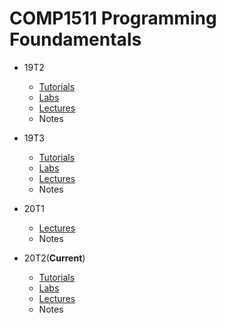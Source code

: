 # COMP1511 Programming Foundamentals

* 19T2
  * [Tutorials](https://cgi.cse.unsw.edu.au/~cs1511/19T2/tut/01/questions)
  * [Labs](https://cgi.cse.unsw.edu.au/~cs1511/19T2/lab/01/questions)
  * [Lectures](https://webcms3.cse.unsw.edu.au/COMP1511/19T2/resources/27302)
  * Notes

* 19T3
  * [Tutorials](https://cgi.cse.unsw.edu.au/~cs1511/19T3/tut/01/questions)
  * [Labs](https://cgi.cse.unsw.edu.au/~cs1511/19T3/lab/01/questions)
  * [Lectures](https://webcms3.cse.unsw.edu.au/COMP1511/19T3/resources/33469)
  * Notes

* 20T1
  * [Lectures](https://webcms3.cse.unsw.edu.au/COMP1511/20T1/resources/41729)
  * Notes

* 20T2(**Current**)
  * [Tutorials](https://cgi.cse.unsw.edu.au/~cs1511/20T2/tut/01/questions)
  * [Labs](https://cgi.cse.unsw.edu.au/~cs1511/20T2/lab/01/questions)
  * [Lectures](https://webcms3.cse.unsw.edu.au/COMP1511/20T2/resources/47051)
  * Notes

